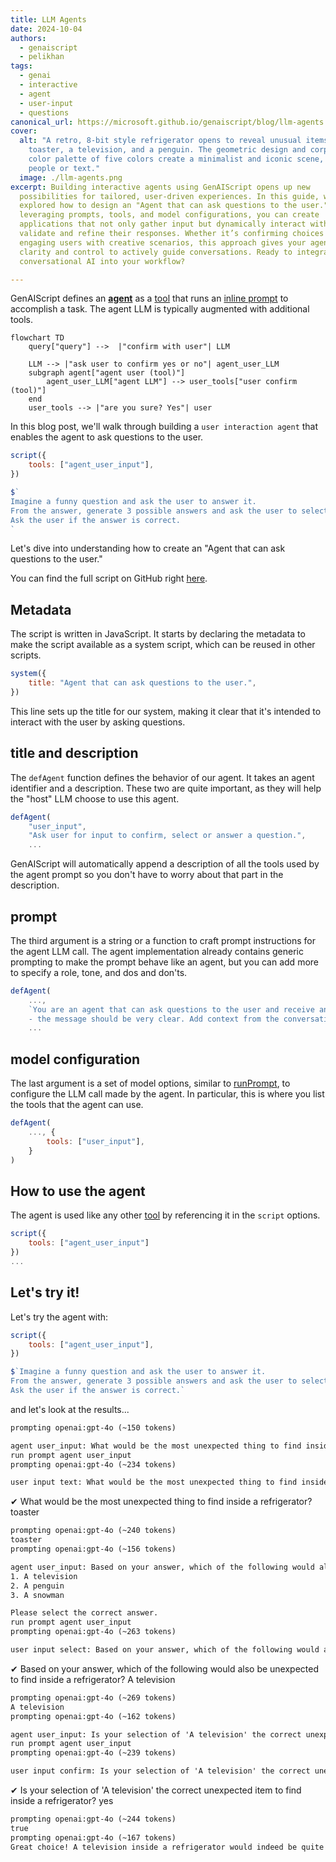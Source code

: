 ```yaml
---
title: LLM Agents
date: 2024-10-04
authors:
  - genaiscript
  - pelikhan
tags:
  - genai
  - interactive
  - agent
  - user-input
  - questions
canonical_url: https://microsoft.github.io/genaiscript/blog/llm-agents
cover:
  alt: "A retro, 8-bit style refrigerator opens to reveal unusual items: a
    toaster, a television, and a penguin. The geometric design and corporate
    color palette of five colors create a minimalist and iconic scene, devoid of
    people or text."
  image: ./llm-agents.png
excerpt: Building interactive agents using GenAIScript opens up new
  possibilities for tailored, user-driven experiences. In this guide, we
  explored how to design an "Agent that can ask questions to the user." By
  leveraging prompts, tools, and model configurations, you can create
  applications that not only gather input but dynamically interact with users to
  validate and refine their responses. Whether it’s confirming choices or
  engaging users with creative scenarios, this approach gives your agents the
  clarity and control to actively guide conversations. Ready to integrate
  conversational AI into your workflow?

---
```


GenAIScript defines an [**agent**](/genaiscript/reference/scripts/agents) as a [tool](/genaiscript/reference/scripts/tools) that
runs an [inline prompt](/genaiscript/reference/scripts/inline-prompts) to accomplish a task. The agent LLM is typically augmented with
additional tools.

```mermaid
flowchart TD
    query["query"] -->  |"confirm with user"| LLM

    LLM --> |"ask user to confirm yes or no"| agent_user_LLM
    subgraph agent["agent user (tool)"]
        agent_user_LLM["agent LLM"] --> user_tools["user confirm (tool)"]
    end
    user_tools --> |"are you sure? Yes"| user
```

In this blog post, we'll walk through building a `user interaction agent` that enables the agent to ask questions to the user.

```js wrap
script({
    tools: ["agent_user_input"],
})

$`
Imagine a funny question and ask the user to answer it.
From the answer, generate 3 possible answers and ask the user to select the correct one.
Ask the user if the answer is correct.
`
```

Let's dive into understanding how to create an "Agent that can ask questions to the user."

You can find the full script on GitHub right [here](https://github.com/microsoft/genaiscript/blob/main/packages/cli/genaisrc/system.agent_user_input.genai.mts).

## Metadata

The script is written in JavaScript. It starts by declaring the metadata to make the script available as a system script,
which can be reused in other scripts.

```js title="system.agent_user_input.genai.mjs"
system({
    title: "Agent that can ask questions to the user.",
})
```

This line sets up the title for our system, making it clear that it's intended to interact with the user by asking questions.

## title and description

The `defAgent` function defines the behavior of our agent. It takes an agent identifier and a description. These two are quite important,
as they will help the "host" LLM choose to use this agent.

```js wrap
defAgent(
    "user_input",
    "Ask user for input to confirm, select or answer a question.",
    ...
```

GenAIScript will automatically append a description of all the tools used by the agent prompt so you don't have to worry about that part in the description.

## prompt

The third argument is a string or a function to craft prompt instructions for the agent LLM call. The agent implementation already contains generic prompting
to make the prompt behave like an agent, but you can add more to specify a role, tone, and dos and don'ts.

```js wrap
defAgent(
    ...,
    `You are an agent that can ask questions to the user and receive answers. Use the tools to interact with the user.
    - the message should be very clear. Add context from the conversation as needed.`,
    ...
```

## model configuration

The last argument is a set of model options, similar to [runPrompt](/genaiscript/reference/scripts/inline-prompts), to configure the LLM call made by the agent.
In particular, this is where you list the tools that the agent can use.

```js 'tools: ["user_input"]' wrap
defAgent(
    ..., {
        tools: ["user_input"],
    }
)
```

## How to use the agent

The agent is used like any other [tool](/genaiscript/reference/scripts/tools) by referencing it in the `script` options.

```js 'tools: ["agent_user_input"]'
script({
    tools: ["agent_user_input"]
})
...
```

## Let's try it!

Let's try the agent with:

```js wrap
script({
    tools: ["agent_user_input"],
})

$`Imagine a funny question and ask the user to answer it.
From the answer, generate 3 possible answers and ask the user to select the correct one.
Ask the user if the answer is correct.`
```

and let's look at the results...

```txt wrap
prompting openai:gpt-4o (~150 tokens)

agent user_input: What would be the most unexpected thing to find inside a refrigerator?
run prompt agent user_input
prompting openai:gpt-4o (~234 tokens)

user input text: What would be the most unexpected thing to find inside a refrigerator?
```

✔ What would be the most unexpected thing to find inside a refrigerator? toaster

```txt wrap
prompting openai:gpt-4o (~240 tokens)
toaster
prompting openai:gpt-4o (~156 tokens)

agent user_input: Based on your answer, which of the following would also be unexpected to find inside a refrigerator?
1. A television
2. A penguin
3. A snowman

Please select the correct answer.
run prompt agent user_input
prompting openai:gpt-4o (~263 tokens)

user input select: Based on your answer, which of the following would also be unexpected to find inside a refrigerator?
```

✔ Based on your answer, which of the following would also be unexpected to find inside a refrigerator? A television

```txt wrap
prompting openai:gpt-4o (~269 tokens)
A television
prompting openai:gpt-4o (~162 tokens)

agent user_input: Is your selection of 'A television' the correct unexpected item to find inside a refrigerator?
run prompt agent user_input
prompting openai:gpt-4o (~239 tokens)

user input confirm: Is your selection of 'A television' the correct unexpected item to find inside a refrigerator?
```

✔ Is your selection of 'A television' the correct unexpected item to find inside a refrigerator? yes

```txt wrap
prompting openai:gpt-4o (~244 tokens)
true
prompting openai:gpt-4o (~167 tokens)
Great choice! A television inside a refrigerator would indeed be quite unexpected.
```
